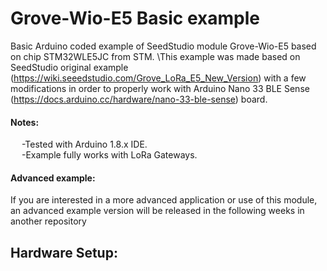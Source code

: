 # Grove-Wio-E5 Basic example
Basic Arduino coded example of SeedStudio module Grove-Wio-E5 based on chip STM32WLE5JC from STM. 
\This example was made based on SeedStudio original example (https://wiki.seeedstudio.com/Grove_LoRa_E5_New_Version) with a few modifications in order to properly work with Arduino Nano 33 BLE Sense (https://docs.arduino.cc/hardware/nano-33-ble-sense) board.
#### Notes:
  &emsp; -Tested with Arduino 1.8.x IDE.\
  &emsp; -Example fully works with LoRa Gateways.
#### Advanced example:
If you are interested in a more advanced application or use of this module, an advanced example version will be released in the following weeks in another repository
## Hardware Setup:

